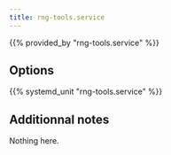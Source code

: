 ```yaml
---
title: rng-tools.service
---
```


{{% provided_by "rng-tools.service" %}}

## Options

{{% systemd_unit "rng-tools.service" %}}

## Additionnal notes

Nothing here.